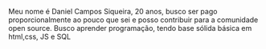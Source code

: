 Meu nome é Daniel Campos Siqueira, 20 anos, busco ser pago proporcionalmente ao pouco que sei e posso contribuir para a comunidade open source. 
Busco aprender programação, tendo base sólida básica em html,css, JS  e SQL
